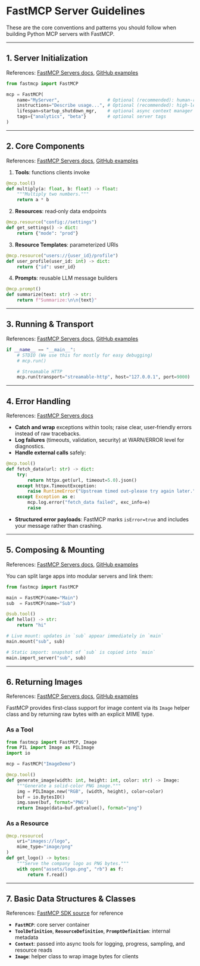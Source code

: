# FastMCP Server Guidelines

These are the core conventions and patterns you should follow when building Python MCP servers with FastMCP.

---

## 1. Server Initialization  

References: [FastMCP Servers docs](https://gofastmcp.com/servers/fastmcp#initialization), [GitHub examples](https://github.com/jlowin/fastmcp/blob/main/examples/readme-quickstart.py)

```python
from fastmcp import FastMCP

mcp = FastMCP(
    name="MyServer",                  # Optional (recommended): human-readable identifier
    instructions="Describe usage...", # Optional (recommended): high‑level guidance for clients
    lifespan=startup_shutdown_mgr,    # optional async context manager
    tags={"analytics", "beta"}        # optional server tags
)
```

---

## 2. Core Components

References: [FastMCP Servers docs](https://gofastmcp.com/servers/fastmcp#components), [GitHub examples](https://github.com/jlowin/fastmcp/blob/main/examples/readme-quickstart.py)

1. **Tools**: functions clients invoke

```python
@mcp.tool()
def multiply(a: float, b: float) -> float:
    """Multiply two numbers."""
    return a * b
```
2. **Resources**: read‑only data endpoints

```python
@mcp.resource("config://settings")
def get_settings() -> dict:
    return {"mode": "prod"}
```
3. **Resource Templates**: parameterized URIs

```python
@mcp.resource("users://{user_id}/profile")
def user_profile(user_id: int) -> dict:
    return {"id": user_id}
```
4. **Prompts**: reusable LLM message builders

```python
@mcp.prompt()
def summarize(text: str) -> str:
    return f"Summarize:\n\n{text}"
```

---

## 3. Running & Transport

References: [FastMCP Servers docs](https://gofastmcp.com/servers/fastmcp#running), [GitHub examples](https://github.com/jlowin/fastmcp/blob/main/examples/streaming.py)

```python
if __name__ == "__main__":
    # STDIO (We use this for mostly for easy debugging)
    # mcp.run()

    # Streamable HTTP
    mcp.run(transport="streamable-http", host="127.0.0.1", port=9000)
```

---

## 4. Error Handling

References: [FastMCP Servers docs](https://gofastmcp.com/servers/fastmcp#error-handling)

* **Catch and wrap** exceptions within tools; raise clear, user‑friendly errors instead of raw tracebacks.
* **Log failures** (timeouts, validation, security) at WARN/ERROR level for diagnostics.
* **Handle external calls** safely:

```python
@mcp.tool()
def fetch_data(url: str) -> dict:
    try:
        return httpx.get(url, timeout=5.0).json()
    except httpx.TimeoutException:
        raise RuntimeError("Upstream timed out—please try again later.")
    except Exception as e:
        mcp.log.error("fetch_data failed", exc_info=e)
        raise
```
* **Structured error payloads**: FastMCP marks `isError=true` and includes your message rather than crashing.

---

## 5. Composing & Mounting

References: [FastMCP Servers docs](https://gofastmcp.com/servers/fastmcp#composition), [GitHub examples](https://github.com/jlowin/fastmcp/blob/main/examples/mount_example.py)

You can split large apps into modular servers and link them:

```python
from fastmcp import FastMCP

main = FastMCP(name="Main")
sub  = FastMCP(name="Sub")

@sub.tool()
def hello() -> str:
    return "hi"

# Live mount: updates in `sub` appear immediately in `main`
main.mount("sub", sub)

# Static import: snapshot of `sub` is copied into `main`
main.import_server("sub", sub)
```

---

## 6. Returning Images

References: [FastMCP Servers docs](https://gofastmcp.com/servers/fastmcp#images), [GitHub examples](https://github.com/jlowin/fastmcp/blob/main/examples/image_tool.py)

FastMCP provides first‑class support for image content via its `Image` helper class and by returning raw bytes with an explicit MIME type.

### As a Tool

```python
from fastmcp import FastMCP, Image
from PIL import Image as PILImage
import io

mcp = FastMCP("ImageDemo")

@mcp.tool()
def generate_image(width: int, height: int, color: str) -> Image:
    """Generate a solid‑color PNG image."""
    img = PILImage.new("RGB", (width, height), color=color)
    buf = io.BytesIO()
    img.save(buf, format="PNG")
    return Image(data=buf.getvalue(), format="png")
```

### As a Resource

```python
@mcp.resource(
    uri="images://logo",
    mime_type="image/png"
)
def get_logo() -> bytes:
    """Serve the company logo as PNG bytes."""
    with open("assets/logo.png", "rb") as f:
        return f.read()
```

---

## 7. Basic Data Structures & Classes

References: [FastMCP SDK source](https://github.com/jlowin/fastmcp/tree/main/fastmcp) for reference

* **`FastMCP`**: core server container
* **`ToolDefinition`**, **`ResourceDefinition`**, **`PromptDefinition`**: internal metadata
* **`Context`**: passed into async tools for logging, progress, sampling, and resource reads
* **`Image`**: helper class to wrap image bytes for clients

